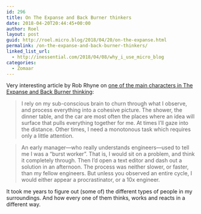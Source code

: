 ```yaml
---
id: 296
title: On The Expanse and Back Burner thinkers
date: 2018-04-20T20:44:45+00:00
author: Roel
layout: post
guid: http://roel.micro.blog/2018/04/20/on-the-expanse.html
permalink: /on-the-expanse-and-back-burner-thinkers/
linked_list_url:
  - http://inessential.com/2018/04/08/why_i_use_micro_blog
categories:
  - Zomaar
---
```

Very interesting article by Rob Rhyne on [one of the main characters in The Expanse and Back Burner thinking](http://rd2.io/2017/05/background-thinking/): 

> I rely on my sub-conscious brain to churn through what I observe, and process everything into a cohesive picture. The shower, the dinner table, and the car are most often the places where an idea will surface that pulls everything together for me. At times I’ll gaze into the distance. Other times, I need a monotonous task which requires only a little attention.

> An early manager—who really understands engineers—used to tell me I was a “burst worker”. That is, I would sit on a problem, and think it completely through. Then I’d open a text editor and dash out a solution in an afternoon. The process was neither slower, or faster, than my fellow engineers. But unless you observed an entire cycle, I would either appear a procrastinator, or a 10x engineer. 

It took me years to figure out (some of) the different types of people in my surroundings. And how every one of them thinks, works and reacts in a different way. 